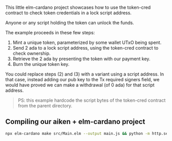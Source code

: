 This little elm-cardano project showcases how to use the token-cred contract to check token credentials in a lock script address.

Anyone or any script holding the token can unlock the funds.

The example proceeds in these few steps:

1. Mint a unique token, parameterized by some wallet UTxO being spent.
2. Send 2 ada to a lock script address, using the token-cred contract to check ownership.
3. Retrieve the 2 ada by presenting the token with our payment key.
4. Burn the unique token key.

You could replace steps (2) and (3) with a variant using a script address.
In that case, instead adding our pub key to the Tx required signers field, we would have proved we can make a withdrawal (of 0 ada) for that script address.

> PS: this example hardcode the script bytes of the token-cred contract from the parent directory.

## Compiling our aiken + elm-cardano project

```sh
npx elm-cardano make src/Main.elm --output main.js && python -m http.server
```
